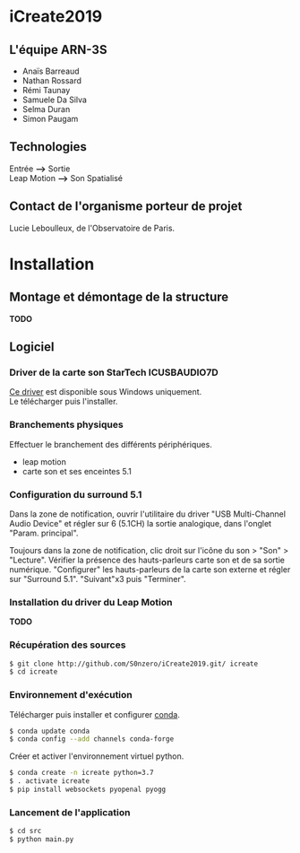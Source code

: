 # iCreate2019

## L'équipe ARN-3S

* Anaïs Barreaud
* Nathan Rossard
* Rémi Taunay
* Samuele Da Silva
* Selma Duran
* Simon Paugam

## Technologies

Entrée **-->** Sortie  
Leap Motion **-->** Son Spatialisé

## Contact de l'organisme porteur de projet

Lucie Leboulleux, de l'Observatoire de Paris.
 
# Installation

## Montage et démontage de la structure

**TODO**

## Logiciel

### Driver de la carte son StarTech ICUSBAUDIO7D

[Ce driver](https://sgcdn.startech.com/005329/media/sets/C-Media-CM6206_Drivers/[CMedia%20CM6206]%20Windows%20USB%207.1%20Audio%20Adapter.zip) est disponible sous Windows uniquement.  
Le télécharger puis l'installer.   

### Branchements physiques

Effectuer le branchement des différents périphériques.  
* leap motion
* carte son et ses enceintes 5.1

### Configuration du surround 5.1

Dans la zone de notification, ouvrir l'utilitaire du driver "USB Multi-Channel Audio Device" et régler sur 6 (5.1CH) la sortie analogique, dans l'onglet "Param. principal".

Toujours dans la zone de notification, clic droit sur l'icône du son > "Son" > "Lecture". Vérifier la présence des hauts-parleurs carte son et de sa sortie numérique. "Configurer" les hauts-parleurs de la carte son externe et régler sur "Surround 5.1". "Suivant"x3 puis "Terminer". 

### Installation du driver du Leap Motion

**TODO**

### Récupération des sources

```bash
$ git clone http://github.com/S0nzero/iCreate2019.git/ icreate
$ cd icreate
```

### Environnement d'exécution

Télécharger puis installer et configurer [conda](https://repo.anaconda.com/miniconda/Miniconda3-latest-Windows-x86_64.exe).

```bash
$ conda update conda
$ conda config --add channels conda-forge
```

Créer et activer l'environnement virtuel python.
```bash
$ conda create -n icreate python=3.7
$ . activate icreate
$ pip install websockets pyopenal pyogg 
```

### Lancement de l'application

```bash
$ cd src
$ python main.py
```